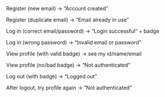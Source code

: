 Register (new email) → “Account created”

Register (duplicate email) → “Email already in use”

Log in (correct email/password) → “Login successful” + badge

Log in (wrong password) → “Invalid email or password”

View profile (with valid badge) → see my id/name/email

View profile (no/bad badge) → “Not authenticated”

Log out (with badge) → “Logged out”

After logout, try profile again → “Not authenticated”